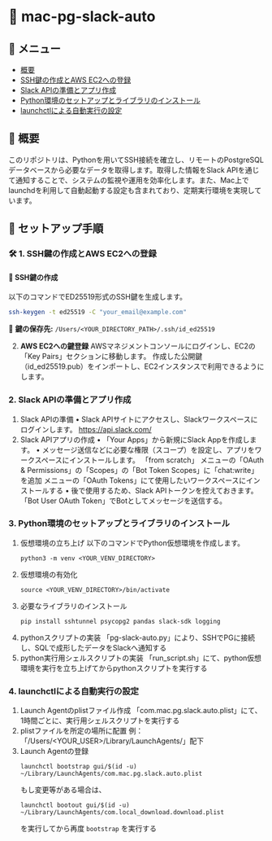 # 🚀 mac-pg-slack-auto

## 🔗 メニュー
- [概要](#-概要)
- [SSH鍵の作成とAWS EC2への登録](#-1-ssh鍵の作成とaws-ec2への登録)
- [Slack APIの準備とアプリ作成](#-2-slack-apiの準備とアプリ作成)
- [Python環境のセットアップとライブラリのインストール](#-3-python環境のセットアップとライブラリのインストール)
- [launchctlによる自動実行の設定](#-4-launchctlによる自動実行の設定)

## 📝 概要
このリポジトリは、Pythonを用いてSSH接続を確立し、リモートのPostgreSQLデータベースから必要なデータを取得します。取得した情報をSlack APIを通じて通知することで、システムの監視や運用を効率化します。また、Mac上でlaunchdを利用して自動起動する設定も含まれており、定期実行環境を実現しています。

## 🔧 セットアップ手順

### 🛠 1. SSH鍵の作成とAWS EC2への登録
#### 🔹 SSH鍵の作成
   以下のコマンドでED25519形式のSSH鍵を生成します。
   ```sh
   ssh-keygen -t ed25519 -C "your_email@example.com"
   ```
📌 **鍵の保存先:** `/Users/<YOUR_DIRECTORY_PATH>/.ssh/id_ed25519`

2.	**AWS EC2への鍵登録**
   AWSマネジメントコンソールにログインし、EC2の「Key Pairs」セクションに移動します。
   作成した公開鍵（id_ed25519.pub）をインポートし、EC2インスタンスで利用できるようにします。

### 2. Slack APIの準備とアプリ作成
1.	Slack APIの準備
	•	Slack APIサイトにアクセスし、Slackワークスペースにログインします。
    https://api.slack.com/
2.	Slack APIアプリの作成
	•	「Your Apps」から新規にSlack Appを作成します。
	•	メッセージ送信などに必要な権限（スコープ）を設定し、アプリをワークスペースにインストールします。
    「from scratch」
    メニューの「OAuth & Permissions」の「Scopes」の「Bot Token Scopes」に「chat:write」を追加
    メニューの「OAuth Tokens」にて使用したいワークスペースにインストールする
	•	後で使用するため、Slack APIトークンを控えておきます。
    「Bot User OAuth Token」でBotとしてメッセージを送信する。

### 3. Python環境のセットアップとライブラリのインストール
1.	仮想環境の立ち上げ
    以下のコマンドでPython仮想環境を作成します。
    ```
    python3 -m venv <YOUR_VENV_DIRECTORY>
    ```
2.	仮想環境の有効化
    ```
    source <YOUR_VENV_DIRECTORY>/bin/activate
    ```
3.	必要なライブラリのインストール
    ```
    pip install sshtunnel psycopg2 pandas slack-sdk logging
    ```
4.  pythonスクリプトの実装
    「pg-slack-auto.py」により、SSHでPGに接続し、SQLで成形したデータをSlackへ通知する
5.  python実行用シェルスクリプトの実装
    「run_script.sh」にて、python仮想環境を実行を立ち上げてからpythonスクリプトを実行する

###  4. launchctlによる自動実行の設定
1.	Launch Agentのplistファイル作成
    「com.mac.pg.slack.auto.plist」にて、1時間ごとに、実行用シェルスクリプトを実行する
2.  plistファイルを所定の場所に配置
    例：「/Users/<YOUR_USER>/Library/LaunchAgents/」配下
3.  Launch Agentの登録
    ```
    launchctl bootstrap gui/$(id -u) ~/Library/LaunchAgents/com.mac.pg.slack.auto.plist
    ```
    もし変更等がある場合は、
    ```
    launchctl bootout gui/$(id -u) ~/Library/LaunchAgents/com.local_download.download.plist
    ```
    を実行してから再度 `bootstrap` を実行する




